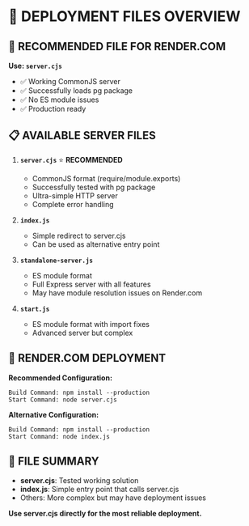 # 📁 DEPLOYMENT FILES OVERVIEW

## 🎯 **RECOMMENDED FILE FOR RENDER.COM**

**Use: `server.cjs`** 
- ✅ Working CommonJS server
- ✅ Successfully loads pg package
- ✅ No ES module issues
- ✅ Production ready

## 📋 **AVAILABLE SERVER FILES**

1. **`server.cjs`** ⭐ **RECOMMENDED**
   - CommonJS format (require/module.exports)
   - Successfully tested with pg package
   - Ultra-simple HTTP server
   - Complete error handling

2. **`index.js`** 
   - Simple redirect to server.cjs
   - Can be used as alternative entry point

3. **`standalone-server.js`**
   - ES module format
   - Full Express server with all features
   - May have module resolution issues on Render.com

4. **`start.js`** 
   - ES module format with import fixes
   - Advanced server but complex

## 🚀 **RENDER.COM DEPLOYMENT**

**Recommended Configuration:**
```
Build Command: npm install --production
Start Command: node server.cjs
```

**Alternative Configuration:**
```
Build Command: npm install --production  
Start Command: node index.js
```

## 🔧 **FILE SUMMARY**

- **server.cjs**: Tested working solution
- **index.js**: Simple entry point that calls server.cjs
- Others: More complex but may have deployment issues

**Use server.cjs directly for the most reliable deployment.**